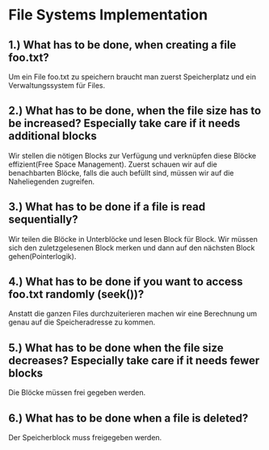 # File Systems Implementation
## 1.) What has to be done, when creating a file foo.txt?
Um ein File foo.txt zu speichern braucht man zuerst Speicherplatz und ein Verwaltungssystem für Files.

## 2.) What has to be done, when the file size has to be increased? Especially take care if it needs additional blocks
Wir stellen die nötigen Blocks zur Verfügung und verknüpfen diese Blöcke effizient(Free Space Management).
Zuerst schauen wir auf die benachbarten Blöcke, falls die auch befüllt sind, müssen wir auf die Naheliegenden zugreifen.  

## 3.) What has to be done if a file is read sequentially?
Wir teilen die Blöcke in Unterblöcke und lesen Block für Block.
Wir müssen sich den zuletzgelesenen Block merken und dann auf den nächsten Block gehen(Pointerlogik). 

## 4.) What has to be done if you want to access foo.txt randomly (seek())? 
Anstatt die ganzen Files durchzuiterieren machen wir eine Berechnung um genau auf die Speicheradresse zu kommen. 

## 5.) What has to be done when the file size decreases? Especially take care if it needs fewer blocks
Die Blöcke müssen frei gegeben werden.

## 6.) What has to be done when a file is deleted?
Der Speicherblock muss freigegeben werden.
